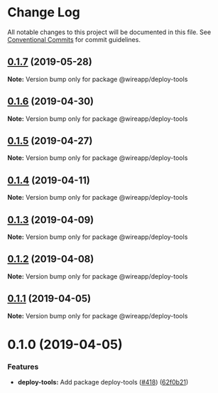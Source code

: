 # Change Log

All notable changes to this project will be documented in this file.
See [Conventional Commits](https://conventionalcommits.org) for commit guidelines.

## [0.1.7](https://github.com/wireapp/wire-desktop-packages/tree/master/packages/deploy-tools/compare/@wireapp/deploy-tools@0.1.6...@wireapp/deploy-tools@0.1.7) (2019-05-28)

**Note:** Version bump only for package @wireapp/deploy-tools





## [0.1.6](https://github.com/wireapp/wire-desktop-packages/tree/master/packages/deploy-tools/compare/@wireapp/deploy-tools@0.1.5...@wireapp/deploy-tools@0.1.6) (2019-04-30)

**Note:** Version bump only for package @wireapp/deploy-tools





## [0.1.5](https://github.com/wireapp/wire-desktop-packages/tree/master/packages/deploy-tools/compare/@wireapp/deploy-tools@0.1.4...@wireapp/deploy-tools@0.1.5) (2019-04-27)

**Note:** Version bump only for package @wireapp/deploy-tools





## [0.1.4](https://github.com/wireapp/wire-desktop-packages/tree/master/packages/deploy-tools/compare/@wireapp/deploy-tools@0.1.3...@wireapp/deploy-tools@0.1.4) (2019-04-11)

**Note:** Version bump only for package @wireapp/deploy-tools





## [0.1.3](https://github.com/wireapp/wire-desktop-packages/tree/master/packages/deploy-tools/compare/@wireapp/deploy-tools@0.1.2...@wireapp/deploy-tools@0.1.3) (2019-04-09)

**Note:** Version bump only for package @wireapp/deploy-tools





## [0.1.2](https://github.com/wireapp/wire-desktop-packages/tree/master/packages/deploy-tools/compare/@wireapp/deploy-tools@0.1.1...@wireapp/deploy-tools@0.1.2) (2019-04-08)

**Note:** Version bump only for package @wireapp/deploy-tools





## [0.1.1](https://github.com/wireapp/wire-desktop-packages/tree/master/packages/deploy-tools/compare/@wireapp/deploy-tools@0.1.0...@wireapp/deploy-tools@0.1.1) (2019-04-05)

**Note:** Version bump only for package @wireapp/deploy-tools





# 0.1.0 (2019-04-05)


### Features

* **deploy-tools:** Add package deploy-tools ([#418](https://github.com/wireapp/wire-desktop-packages/tree/master/packages/deploy-tools/issues/418)) ([62f0b21](https://github.com/wireapp/wire-desktop-packages/tree/master/packages/deploy-tools/commit/62f0b21))
